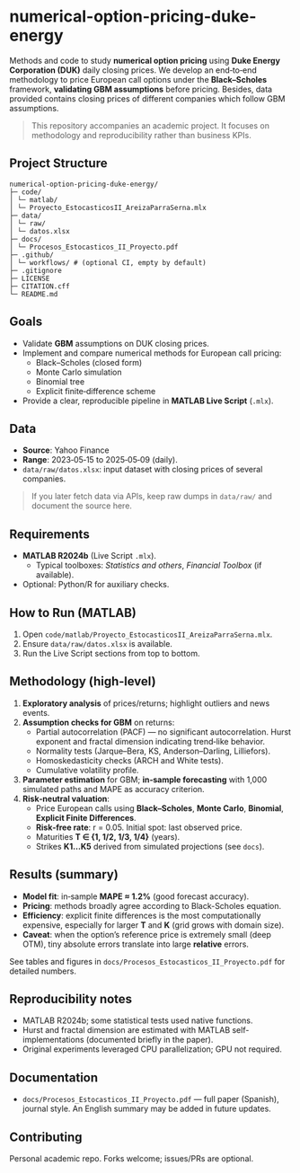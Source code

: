 # numerical-option-pricing-duke-energy

Methods and code to study **numerical option pricing** using **Duke Energy Corporation (DUK)** daily closing prices. We develop an end‑to‑end methodology to price European call options under the **Black–Scholes** framework, **validating GBM assumptions** before pricing. Besides, data provided contains closing prices of different companies which follow GBM assumptions.

> This repository accompanies an academic project. It focuses on methodology and reproducibility rather than business KPIs.

## Project Structure

```
numerical-option-pricing-duke-energy/
├─ code/
│ └─ matlab/
│ └─ Proyecto_EstocasticosII_AreizaParraSerna.mlx
├─ data/
│ └─ raw/
│ └─ datos.xlsx
├─ docs/
│ └─ Procesos_Estocasticos_II_Proyecto.pdf
├─ .github/
│ └─ workflows/ # (optional CI, empty by default)
├─ .gitignore
├─ LICENSE
├─ CITATION.cff
└─ README.md
```


## Goals
- Validate **GBM** assumptions on DUK closing prices.
- Implement and compare numerical methods for European call pricing:
  - Black–Scholes (closed form)
  - Monte Carlo simulation
  - Binomial tree
  - Explicit finite‑difference scheme
- Provide a clear, reproducible pipeline in **MATLAB Live Script** (`.mlx`).

## Data
- **Source**: Yahoo Finance
- **Range**: 2023‑05‑15 to 2025‑05‑09 (daily).
- `data/raw/datos.xlsx`: input dataset with closing prices of several companies.
> If you later fetch data via APIs, keep raw dumps in `data/raw/` and document the source here.

## Requirements
- **MATLAB R2024b** (Live Script `.mlx`).
  - Typical toolboxes: *Statistics and others*, *Financial Toolbox* (if available).
- Optional: Python/R for auxiliary checks.

## How to Run (MATLAB)
1. Open `code/matlab/Proyecto_EstocasticosII_AreizaParraSerna.mlx`.
2. Ensure `data/raw/datos.xlsx` is available.
3. Run the Live Script sections from top to bottom.

## Methodology (high‑level)
1. **Exploratory analysis** of prices/returns; highlight outliers and news events.
2. **Assumption checks for GBM** on returns:
   - Partial autocorrelation (PACF) — no significant autocorrelation.
     Hurst exponent and fractal dimension indicating trend‑like behavior.
   - Normality tests (Jarque–Bera, KS, Anderson–Darling, Lilliefors).
   - Homoskedasticity checks (ARCH and White tests).
   - Cumulative volatility profile.
3. **Parameter estimation** for GBM; **in‑sample forecasting** with 1,000 simulated paths and MAPE as accuracy criterion.
4. **Risk‑neutral valuation**:
   - Price European calls using **Black–Scholes**, **Monte Carlo**, **Binomial**, **Explicit Finite Differences**.
   - **Risk‑free rate**: r = 0.05. Initial spot: last observed price.
   - Maturities **T ∈ {1, 1/2, 1/3, 1/4}** (years).
   - Strikes **K1…K5** derived from simulated projections (see `docs`).

## Results (summary)
- **Model fit**: in‑sample **MAPE ≈ 1.2%** (good forecast accuracy).
- **Pricing**: methods broadly agree according to Black-Scholes equation.
- **Efficiency**: explicit finite differences is the most computationally expensive, especially for larger **T** and **K** (grid grows with domain size).
- **Caveat**: when the option’s reference price is extremely small (deep OTM), tiny absolute errors translate into large **relative** errors.

See tables and figures in `docs/Procesos_Estocasticos_II_Proyecto.pdf` for detailed numbers.

## Reproducibility notes
- MATLAB R2024b; some statistical tests used native functions.
- Hurst and fractal dimension are estimated with MATLAB self-implementations (documented briefly in the paper).
- Original experiments leveraged CPU parallelization; GPU not required.

## Documentation
- `docs/Procesos_Estocasticos_II_Proyecto.pdf` — full paper (Spanish), journal style. An English summary may be added in future updates.

## Contributing
Personal academic repo. Forks welcome; issues/PRs are optional.
